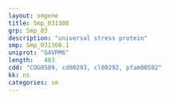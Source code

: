 ```yaml
---
layout: smgene
title: Smp_031300
grp: Smp_03
description: "universal stress protein"
smp: Smp_031300.1
uniprot: "G4VPM6"
length:   483
cdd: "COG0589, cd00293, cl00292, pfam00582"
kk: ns
categories: sm
---
```

